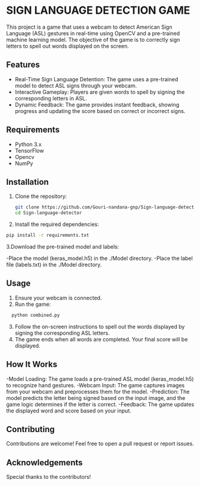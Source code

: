 # SIGN LANGUAGE DETECTION GAME



This project is a game that uses a webcam to detect American Sign Language (ASL) gestures in real-time using OpenCV and a pre-trained machine learning model. The objective of the game is to correctly sign letters to spell out words displayed on the screen.



## Features
- Real-Time Sign Language Detention: The game uses a pre-trained model to detect ASL signs 
  through your webcam.
- Interactive Gameplay: Players are given words to spell by signing the corresponding letters 
  in ASL.
- Dynamic Feedback: The game provides instant feedback, showing progress and updating the 
  score based on correct or incorrect signs.



## Requirements

- Python 3.x
- TensorFlow
- Opencv
- NumPy

## Installation 

1. Clone the repository:
   ```bash
   git clone https://github.com/Gouri-nandana-gnp/Sign-language-detector.git
   cd Sign-language-detector

2. Install the required dependencies:
  ```bash
  pip install -r requirements.txt
  ```
3.Download the pre-trained model and labels:

  -Place the model (keras_model.h5) in the ./Model directory.
  -Place the label file (labels.txt) in the ./Model directory.


## Usage

1. Ensure your webcam is connected.
2. Run the game:
  ```bash
    python combined.py
```
3. Follow the on-screen instructions to spell out the words displayed by signing the 
   corresponding ASL letters.
4. The game ends when all words are completed. Your final score will be displayed.

## How It Works

-Model Loading: The game loads a pre-trained ASL model (keras_model.h5) to recognize hand 
 gestures.
-Webcam Input: The game captures images from your webcam and preprocesses them for the model.
-Prediction: The model predicts the letter being signed based on the input image, and the game 
 logic determines if the letter is correct.
-Feedback: The game updates the displayed word and score based on your input.

## Contributing
Contributions are welcome! Feel free to open a pull request or report issues.

## Acknowledgements
  Special thanks to the contributors!

